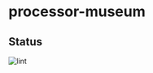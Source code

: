 # processor-museum

Status
------
![lint](https://github.com/nick-ilin/processor-museum/workflows/lint/badge.svg)
